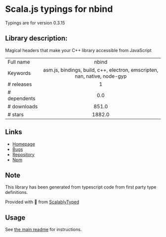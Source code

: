 
# Scala.js typings for nbind

Typings are for version 0.3.15

## Library description:
Magical headers that make your C++ library accessible from JavaScript

|                    |                 |
| ------------------ | :-------------: |
| Full name          | nbind |
| Keywords           | asm.js, bindings, build, c++, electron, emscripten, nan, native, node-gyp |
| # releases         | 1 |
| # dependents       | 0.0 |
| # downloads        | 851.0 |
| # stars            | 1882.0 |

## Links
- [Homepage](https://github.com/charto/nbind#readme)
- [Bugs](https://github.com/charto/nbind/issues)
- [Repository](https://github.com/charto/nbind)
- [Npm](https://www.npmjs.com/package/nbind)
    


## Note
This library has been generated from typescript code from first party type definitions.

Provided with :purple_heart: from [ScalablyTyped](https://github.com/oyvindberg/ScalablyTyped)

## Usage
See [the main readme](../../readme.md) for instructions.


